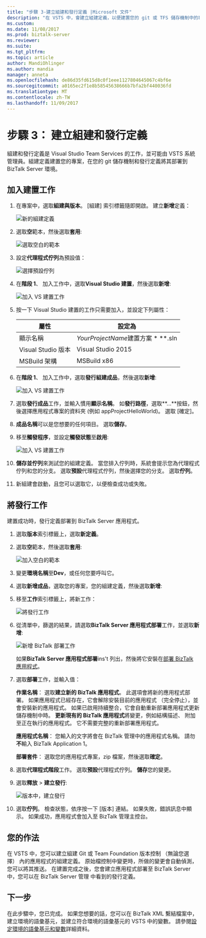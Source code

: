 ```yaml
---
title: "步驟 3-建立組建和發行定義 |Microsoft 文件"
description: "在 VSTS 中，會建立組建定義，以便建置您的 git 或 TFS 儲存機制中的專案，然後建立要部署 BizTalk Server 應用程式的發行定義"
ms.custom: 
ms.date: 11/08/2017
ms.prod: biztalk-server
ms.reviewer: 
ms.suite: 
ms.tgt_pltfrm: 
ms.topic: article
author: MandiOhlinger
ms.author: mandia
manager: anneta
ms.openlocfilehash: de86d35fd615d8c0f1eee1127804645067c4bf6e
ms.sourcegitcommit: a0165ec2f1e8b58545638666b7bfa2bf440036fd
ms.translationtype: MT
ms.contentlocale: zh-TW
ms.lasthandoff: 11/09/2017
---
```

# <a name="step-3-create-the-build-and-release-definition"></a>步驟 3： 建立組建和發行定義

組建和發行定義是 Visual Studio Team Services 的工作，並可能由 VSTS 系統管理員。組建定義建置您的專案，在您的 git 儲存機制和發行定義將其部署到 BizTalk Server 環境。 

## <a name="add-the-build-tasks"></a>加入建置工作
1. 在專案中，選取**組建與版本**。 [組建] 索引標籤隨即開啟。 建立**新增**定義：

    ![新的組建定義](../core/media/vsts-new-definition.png)

2. 選取**空**範本，然後選取**套用**:  

    ![選取空白的範本](../core/media/vsts-emtpy-template.png)
 
3. 設定**代理程式佇列**為預設值： 

    ![選擇預設佇列](../core/media/vsts-select-agent-queue.png)

4. 在**階段 1**、 加入工作中，選取**Visual Studio 建置**，然後選取**新增**:

    ![加入 VS 建置工作](../core/media/vsts-add-visual-studio-task.png)

5. 按一下 Visual Studio 建置的工作只需要加入，並設定下列屬性：  

    | 屬性 | 設定為 |
    | --- | --- | 
    | 顯示名稱 | *YourProjectName*建置方案 * *\*.sln | 
    | Visual Studio 版本 | Visual Studio 2015 | 
    | MSBuild 架構 | MSBuild x86 | 

6. 在**階段 1**、 加入工作中，選取**發行組建成品**，然後選取**新增**: 

    ![加入 VS 建置工作](../core/media/vsts-add-publish-build-task.png)

7. 選取**發行成品**工作，並輸入慣用**顯示名稱**。 如**發行路徑**，選取**...**按鈕，然後選擇應用程式專案的資料夾 (例如 appProjectHelloWorld)。 選取 [確定]。

8. **成品名稱**可以是您想要的任何項目。 選取**儲存**。 

9. 移至**觸發程序**，並設定**觸發狀態**至**啟用**:  

    ![加入 VS 建置工作](../core/media/vsts-continuous-integration.png)

10. **儲存並佇列**來測試您的組建定義。 當您排入佇列時，系統會提示您為代理程式佇列和您的分支。 選取**預設**代理程式佇列，然後選擇您的分支。 選取**佇列**。  

11. 新組建會啟動，且您可以選取它，以便檢查成功或失敗。 

## <a name="add-the-release-tasks"></a>將發行工作

建置成功時，發行定義部署到 BizTalk Server 應用程式。 

1. 選取**版本**索引標籤上，選取**新定義**。 

2. 選取**空**範本，然後選取**套用**:

    ![加入空白的範本](../core/media/vsts-empty-release-template.png)

3. 變更**環境名稱**至**Dev**，或任何您要呼叫它。 

4. 選取**新增成品**，選取您的專案，您的組建定義，然後選取**新增**: 

5. 移至**工作**索引標籤上，將新工作： 

    ![將發行工作](../core/media/vsts-new-release-tasks.png)

6. 從清單中，篩選的結果，請選取**BizTalk Server 應用程式部署**工作，並選取**新增**:  

    ![新增 BizTalk 部署工作](../core/media/vsts-biztalk-application-deployment-task.png)

    如果**BizTalk Server 應用程式部署**ins't 列出，然後將它安裝在[部署 BizTalk 應用程式](https://marketplace.visualstudio.com/items?itemName=ms-biztalk.deploy-biztalk-application)。

7. 選取**部署**工作，並輸入值： 

    **作業名稱**： 選取**建立新的 BizTalk 應用程式**。 此選項會將新的應用程式部署。 如果應用程式已經存在，它會解除安裝目前的應用程式 （完全停止），並會安裝新的應用程式。 如果已啟用持續整合，它會自動重新部署應用程式更新儲存機制中時。 **更新現有的 BizTalk 應用程式**將變更，例如結構描述、 附加至正在執行的應用程式。 它不需要完整的重新部署應用程式。

    **應用程式名稱**： 您輸入的文字將會在 BizTalk 管理中的應用程式名稱。 請勿**不**輸入 BizTalk Application 1。

    **部署套件**： 選取您的應用程式專案，zip 檔案，然後選取**確定**。 

8. 選取**代理程式階段**工作。 選取**預設**代理程式佇列。 **儲存**您的變更。

9. 選取**釋放** > **建立發行**:  

    ![版本中，建立發行](../core/media/vsts-create-release.png)

10. 選取**佇列**。 檢查狀態，依序按一下 [版本] 連結。 如果失敗，錯誤訊息中顯示。 如果成功，應用程式會加入至 BizTalk 管理主控台。 

## <a name="what-you-did"></a>您的作法

在 VSTS 中，您可以建立組建 Git 或 Team Foundation 版本控制 （無論您選擇） 內的應用程式的組建定義。 原始檔控制中變更時，所做的變更會自動偵測，您可以將其推送。 在建置完成之後，您會建立應用程式部署至 BizTalk Server 中，您可以在 BizTalk Server 管理 中看到的發行定義。 

## <a name="next-step"></a>下一步
在此步驟中，您已完成。 如果您想要的話，您可以在 BizTalk XML 繫結檔案中，建立環境的語彙基元，並建立符合環境的語彙基元的 VSTS 中的變數。 請參閱[設定環境的語彙基元和變數](configure-environmental-tokens-and-variables-for-automatic-deployment.md)詳細資料。 
